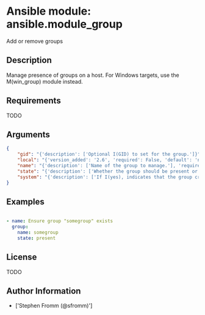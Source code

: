 # Ansible module: ansible.module_group


Add or remove groups

## Description

Manage presence of groups on a host.
For Windows targets, use the M(win_group) module instead.

## Requirements

TODO

## Arguments

``` json
{
    "gid": "{'description': ['Optional I(GID) to set for the group.']}",
    "local": "{'version_added': '2.6', 'required': False, 'default': 'no', 'description': ['Forces the use of "local" command alternatives on platforms that implement it. This is useful in environments that use centralized authentification when you want to manipulate the local groups. I.E. it uses `lgroupadd` instead of `useradd`.', 'This requires that these commands exist on the targeted host, otherwise it will be a fatal error.']}",
    "name": "{'description': ['Name of the group to manage.'], 'required': True}",
    "state": "{'description': ['Whether the group should be present or not on the remote host.'], 'choices': ['absent', 'present'], 'default': 'present'}",
    "system": "{'description': ['If I(yes), indicates that the group created is a system group.'], 'type': 'bool', 'default': False}",
}
```

## Examples


``` yaml

- name: Ensure group "somegroup" exists
  group:
    name: somegroup
    state: present

```

## License

TODO

## Author Information
  - ['Stephen Fromm (@sfromm)']
